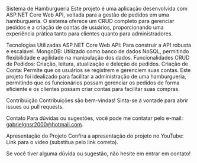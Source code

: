 Sistema de Hamburgueria
Este projeto é uma aplicação desenvolvida com ASP.NET Core Web API, voltada para a gestão de pedidos em uma hamburgueria. O sistema oferece um CRUD completo para gerenciar pedidos e a criação de contas de usuários, proporcionando uma experiência prática tanto para clientes quanto para administradores.

Tecnologias Utilizadas
ASP.NET Core Web API: Para construir a API robusta e escalável.
MongoDB: Utilizado como banco de dados NoSQL, permitindo flexibilidade e agilidade na manipulação dos dados.
Funcionalidades
CRUD de Pedidos: Criação, leitura, atualização e deleção de pedidos.
Criação de Conta: Permite que os usuários se registrem e gerenciem suas contas.
Este projeto foi idealizado para facilitar a administração de uma hamburgueria, permitindo que os funcionários possam gerenciar os pedidos de forma eficiente e os clientes possam criar contas para facilitar suas compras.

Contribuição
Contribuições são bem-vindas! Sinta-se à vontade para abrir issues ou pull requests.

Contato
Para dúvidas ou sugestões, você pode me contatar pelo e-mail: gabrielgnsr2000@hotmail.com.

Apresentação do Projeto
Confira a apresentação do projeto no YouTube: Link para o vídeo (substitua pelo link correto).

Se você tiver alguma dúvida ou sugestão, não hesite em entrar em contato!
